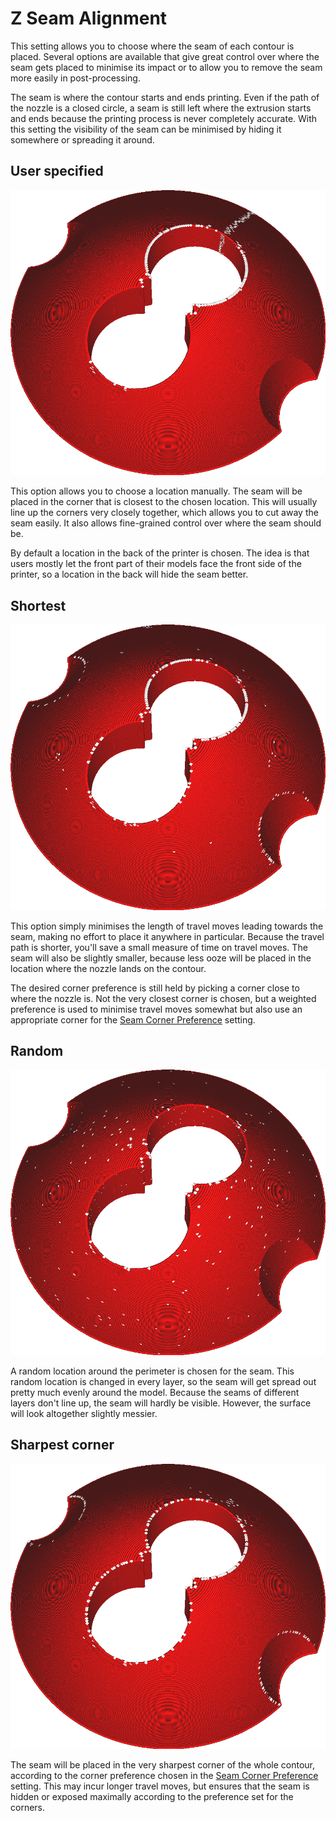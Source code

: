 Z Seam Alignment
====
This setting allows you to choose where the seam of each contour is placed. Several options are available that give great control over where the seam gets placed to minimise its impact or to allow you to remove the seam more easily in post-processing.

The seam is where the contour starts and ends printing. Even if the path of the nozzle is a closed circle, a seam is still left where the extrusion starts and ends because the printing process is never completely accurate. With this setting the visibility of the seam can be minimised by hiding it somewhere or spreading it around.

<!--screenshot {
"image_path": "z_seam_type_user.png",
"models": [{"script": "seams_on_curves.scad"}],
"camera_position": [51, -36, 132],
"settings": {
    "z_seam_corner": "z_seam_corner_outer",
    "z_seam_position": "left",
    "z_seam_type": "back"
},
"colours": 32
}-->
User specified
----
![User specified](images/z_seam_type_user.png)

This option allows you to choose a location manually. The seam will be placed in the corner that is closest to the chosen location. This will usually line up the corners very closely together, which allows you to cut away the seam easily. It also allows fine-grained control over where the seam should be.

By default a location in the back of the printer is chosen. The idea is that users mostly let the front part of their models face the front side of the printer, so a location in the back will hide the seam better.

<!--screenshot {
"image_path": "z_seam_type_shortest.png",
"models": [{"script": "seams_on_curves.scad"}],
"camera_position": [51, -36, 132],
"settings": {
    "z_seam_corner": "z_seam_corner_outer",
    "z_seam_type": "shortest"
},
"colours": 32
}-->
Shortest
----
![Shortest](images/z_seam_type_shortest.png)

This option simply minimises the length of travel moves leading towards the seam, making no effort to place it anywhere in particular. Because the travel path is shorter, you'll save a small measure of time on travel moves. The seam will also be slightly smaller, because less ooze will be placed in the location where the nozzle lands on the contour.

The desired corner preference is still held by picking a corner close to where the nozzle is. Not the very closest corner is chosen, but a weighted preference is used to minimise travel moves somewhat but also use an appropriate corner for the [Seam Corner Preference](z_seam_corner.md) setting.

<!--screenshot {
"image_path": "z_seam_type_random.png",
"models": [{"script": "seams_on_curves.scad"}],
"camera_position": [51, -36, 132],
"settings": {
    "z_seam_corner": "z_seam_corner_outer",
    "z_seam_type": "random"
},
"colours": 32
}-->
Random
----
![Random](images/z_seam_type_random.png)

A random location around the perimeter is chosen for the seam. This random location is changed in every layer, so the seam will get spread out pretty much evenly around the model. Because the seams of different layers don't line up, the seam will hardly be visible. However, the surface will look altogether slightly messier.

<!--screenshot {
"image_path": "z_seam_type_sharpest.png",
"models": [{"script": "seams_on_curves.scad"}],
"camera_position": [51, -36, 132],
"settings": {
    "z_seam_corner": "z_seam_corner_outer",
    "z_seam_type": "sharpest_corner"
},
"colours": 32
}-->
Sharpest corner
----
![Sharpest corner](images/z_seam_type_sharpest.png)

The seam will be placed in the very sharpest corner of the whole contour, according to the corner preference chosen in the [Seam Corner Preference](z_seam_corner.md) setting. This may incur longer travel moves, but ensures that the seam is hidden or exposed maximally according to the preference set for the corners.